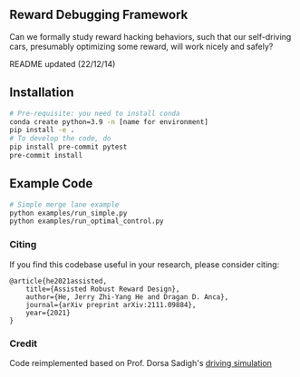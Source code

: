 ## Reward Debugging Framework

Can we formally study reward hacking behaviors, such that our self-driving cars, presumably optimizing some reward, will work nicely and safely?

README updated (22/12/14)

## Installation

```bash
# Pre-requisite: you need to install conda
conda create python=3.9 -n [name for environment]
pip install -e .
# To develop the code, do
pip install pre-commit pytest
pre-commit install
```

## Example Code
```bash
# Simple merge lane example
python examples/run_simple.py
python examples/run_optimal_control.py
```


### Citing

If you find this codebase useful in your research, please consider citing:

	@article{he2021assisted,
  	    title={Assisted Robust Reward Design},
  	    author={He, Jerry Zhi-Yang He and Dragan D. Anca},
  	    journal={arXiv preprint arXiv:2111.09884},
  	    year={2021}
	}


### Credit
Code reimplemented based on Prof. Dorsa Sadigh's [driving simulation](https://github.com/dsadigh/driving-interactions)
